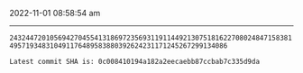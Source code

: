 2022-11-01 08:58:54 am

---

`2432447201056942704554131869723569311911449213075181622708024847158381495719348310491176489583880392624231171245267299134086`

`Latest commit SHA is: 0c008410194a182a2eecaebb87ccbab7c335d9da `
